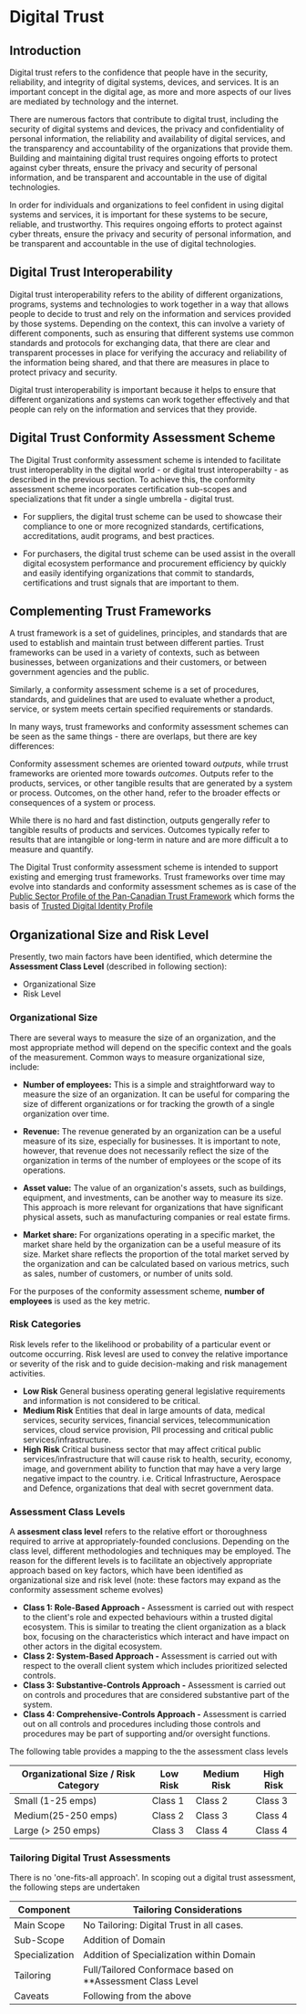 # Digital Trust

## Introduction

Digital trust refers to the confidence that people have in the security, reliability, and integrity of digital systems, devices, and services. It is an important concept in the digital age, as more and more aspects of our lives are mediated by technology and the internet.

There are numerous factors that contribute to digital trust, including the security of digital systems and devices, the privacy and confidentiality of personal information, the reliability and availability of digital services, and the transparency and accountability of the organizations that provide them. Building and maintaining digital trust requires ongoing efforts to protect against cyber threats, ensure the privacy and security of personal information, and be transparent and accountable in the use of digital technologies.

In order for individuals and organizations to feel confident in using digital systems and services, it is important for these systems to be secure, reliable, and trustworthy. This requires ongoing efforts to protect against cyber threats, ensure the privacy and security of personal information, and be transparent and accountable in the use of digital technologies.

## Digital Trust Interoperability

Digital trust interoperability refers to the ability of different organizations, programs, systems and technologies to work together in a way that allows people to decide to trust and rely on the information and services provided by those systems. Depending on the context, this can involve a variety of different components, such as ensuring that different systems use common standards and protocols for exchanging data, that there are clear and transparent processes in place for verifying the accuracy and reliability of the information being shared, and that there are measures in place to protect privacy and security.

Digital trust interoperability is important because it helps to ensure that different organizations and systems can work together effectively and that people can rely on the information and services that they provide.

## Digital Trust Conformity Assessment Scheme

The Digital Trust conformity assessment scheme is intended to facilitate trust interoperablity in the digital world - or digital trust interoperabilty - as described in the previous section. To achieve this, the conformity assessment scheme incorporates certification sub-scopes and specializations that fit under a single umbrella - digital trust.

* For suppliers, the digital trust scheme can be used to showcase their compliance to one or more recognized standards, certifications, accreditations, audit programs, and best practices.

* For purchasers, the digital trust scheme can be used assist in the overall digital ecosystem performance and procurement efficiency by quickly and easily identifying organizations that commit to standards, certifications and trust signals that are important to them.

## Complementing Trust Frameworks

A trust framework is a set of guidelines, principles, and standards that are used to establish and maintain trust between different parties. Trust frameworks can be used in a variety of contexts, such as between businesses, between organizations and their customers, or between government agencies and the public.

Similarly, a conformity assessment scheme is a set of procedures, standards, and guidelines that are used to evaluate whether a product, service, or system meets certain specified requirements or standards.

In many ways, trust frameworks and conformity assessment schemes can be seen as the same things - there are overlaps, but there are key differences:

Conformity assessment schemes are oriented toward *outputs*, while trrust frameworks are oriented more towards *outcomes*. Outputs refer to the products, services, or other tangible results that are generated by a system or process. Outcomes, on the other hand, refer to the broader effects or consequences of a system or process.

While there is no hard and fast distinction, outputs gengerally refer to tangible results of products and services. Outcomes typically refer to results that are intangible or long-term in nature and are more difficult a to measure and quantify.

The Digital Trust conformity assessment scheme is intended to support existing and emerging trust frameworks. Trust frameworks over time may evolve into standards and conformity assessment schemes as is case of the [Public Sector Profile of the Pan-Canadian Trust Framework](https://github.com/canada-ca/PCTF-CCP/tree/master/Version1_4) which forms the basis of [Trusted Digital Identity Profile](./digital-identity-profile.md)

## Organizational Size and Risk Level

Presently, two main factors have been identified, which determine the **Assessment Class Level** (described in following section):

* Organizational Size
* Risk Level

### Organizational Size

There are several ways to measure the size of an organization, and the most appropriate method will depend on the specific context and the goals of the measurement. Common ways to measure organizational size, include:

* **Number of employees:** This is a simple and straightforward way to measure the size of an organization. It can be useful for comparing the size of different organizations or for tracking the growth of a single organization over time.

* **Revenue:** The revenue generated by an organization can be a useful measure of its size, especially for businesses. It is important to note, however, that revenue does not necessarily reflect the size of the organization in terms of the number of employees or the scope of its operations.

* **Asset value:** The value of an organization's assets, such as buildings, equipment, and investments, can be another way to measure its size. This approach is more relevant for organizations that have significant physical assets, such as manufacturing companies or real estate firms.

* **Market share:** For organizations operating in a specific market, the market share held by the organization can be a useful measure of its size. Market share reflects the proportion of the total market served by the organization and can be calculated based on various metrics, such as sales, number of customers, or number of units sold.

For the purposes of the conformity assessment scheme, **number of employees** is used as the key metric.

### Risk Categories

Risk levels refer to the likelihood or probability of a particular event or outcome occurring. Risk levesl are used to convey the relative importance or severity of the risk and to guide decision-making and risk management activities.

* **Low Risk** General business operating general legislative requirements and information is not considered to be critical.
* **Medium Risk** Entities that deal in large amounts of data, medical services, security services, financial services, telecommunication services, cloud service provision, PII processing and critical public services/infrastructure.
* **High Risk** Critical business sector that may affect critical public services/infrastructure that will cause risk to health, security, economy, image, and government ability to function that may have a very large negative impact to the country. i.e. Critical Infrastructure, Aerospace and Defence, organizations that deal with secret government data.

### Assessment Class Levels

A **assesment class level** refers to the relative effort or thoroughness required to arrive at appropriately-founded conclusions. Depending on the class level, different methodologies and techniques may be employed. The reason for the different levels is to facilitate an objectively appropriate approach based on key factors, which have been identified as organizational size and risk level (note: these factors may expand as the conformity assessment scheme evolves)

* **Class 1: Role-Based Approach -**  Assessment is carried out with respect to the client's role and expected behaviours within a trusted digital ecosystem. This is similar to treating the client organization as a black box, focusing on the characteristics which interact and have impact on other actors in the digital ecosystem.
* **Class 2: System-Based Approach -** Assessment is carried out with respect to the overall client system which includes prioritized selected controls.
* **Class 3: Substantive-Controls Approach -** Assessment is carried out on controls and procedures that are considered substantive part of the system.
* **Class 4: Comprehensive-Controls Approach -** Assessment is carried out on all controls and procedures including those controls and procedures may be part of supporting and/or oversight functions.

The following table provides a mapping to the the assessment class levels

|Organizational Size / Risk Category|Low Risk|Medium Risk|High Risk|
|---|---|---|---|
|Small (1-25 emps)|Class 1|Class 2|Class 3|
|Medium(25-250 emps)|Class 2|Class 3|Class 4|
|Large (> 250 emps)|Class 3|Class 4|Class 4|

### Tailoring Digital Trust Assessments

There is no 'one-fits-all approach'. In scoping out a digital trust assessment, the following steps are undertaken

|Component|Tailoring Considerations|
|---|---|
|Main Scope|No Tailoring: Digital Trust in all cases.|
|Sub-Scope|Addition of Domain|
|Specialization|Addition of Specialization within Domain|
|Tailoring|Full/Tailored Conformace based on **Assessment Class Level|
|Caveats|Following from the above|



